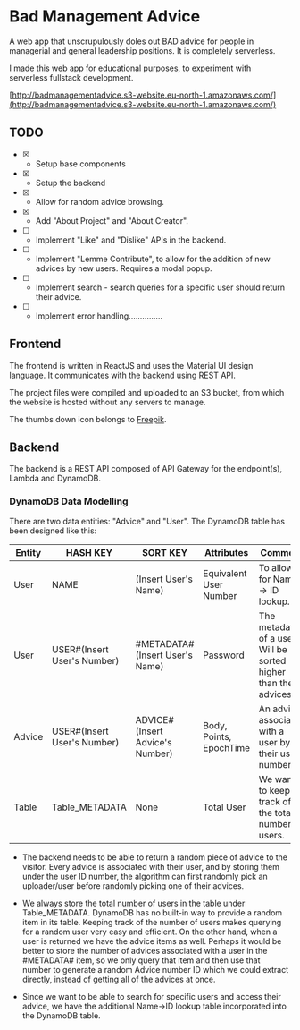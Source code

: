 # Bad Management Advice

A web app that unscrupulously doles out BAD advice for people in managerial and general leadership positions. It is completely serverless.

I made this web app for educational purposes, to experiment with serverless fullstack development. 

[http://badmanagementadvice.s3-website.eu-north-1.amazonaws.com/](http://badmanagementadvice.s3-website.eu-north-1.amazonaws.com/)

## TODO

- [x] - Setup base components
- [x] - Setup the backend
- [x] - Allow for random advice browsing.
- [x] - Add "About Project" and "About Creator".
- [ ] - Implement "Like" and "Dislike" APIs in the backend.
- [ ] - Implement "Lemme Contribute", to allow for the addition of new advices by new users. Requires a modal popup.
- [ ] - Implement search - search queries for a specific user should return their advice.
- [ ] - Implement error handling...............

## Frontend

The frontend is written in ReactJS and uses the Material UI design language. It communicates with the backend using REST API.

The project files were compiled and uploaded to an S3 bucket, from which the website is hosted without any servers to manage.

The thumbs down icon belongs to [Freepik](https://www.flaticon.com/free-icon/dislike_996622).

## Backend

The backend is a REST API composed of API Gateway for the endpoint(s), Lambda and DynamoDB.

### DynamoDB Data Modelling

There are two data entities: "Advice" and "User". The DynamoDB table has been designed like this:

| Entity | HASH KEY | SORT KEY | Attributes | Comment |
| --- | --- | --- | --- | --- |
| User | NAME | (Insert User's Name) | Equivalent User Number | To allow for Name -> ID lookup. |
| User | USER#(Insert User's Number) | #METADATA#(Insert User's Name) |  Password | The metadata of a user. Will be sorted higher than the advices. |
| Advice | USER#(Insert User's Number) | ADVICE#(Insert Advice's Number) |  Body, Points, EpochTime | An advice, associated with a user by their user number. |
| Table | Table_METADATA | None | Total User | We want to keep track of the total number of users. |

- The backend needs to be able to return a random piece of advice to the visitor. Every advice is associated with their user, and by storing them under the user ID number, the algorithm can first randomly pick an uploader/user before randomly picking one of their advices.

- We always store the total number of users in the table under Table_METADATA. DynamoDB has no built-in way to provide a random item in its table. Keeping track of the number of users makes querying for a random user very easy and efficient. On the other hand, when a user is returned we have the advice items as well. Perhaps it would be better to store the number of advices associated with a user in the #METADATA# item, so we only query that item and then use that number to generate a random Advice number ID which we could extract directly, instead of getting all of the advices at once.

- Since we want to be able to search for specific users and access their advice, we have the additional Name->ID lookup table incorporated into the DynamoDB table.


